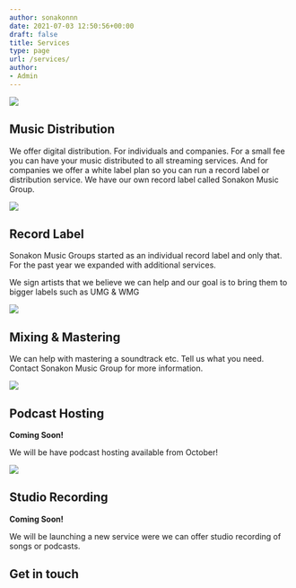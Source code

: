 ```yaml
---
author: sonakonnn
date: 2021-07-03 12:50:56+00:00
draft: false
title: Services
type: page
url: /services/
author:
- Admin
---
```









![](https://sonakonmusic.com/wp-content/uploads/2021/07/1024px-simple_music.svg_.png?w=1013)






## Music Distribution







We offer digital distribution. For individuals and companies. For a small fee you can have your music distributed to all streaming services. And for companies we offer a white label plan so you can run a record label or distribution service. We have our own record label called Sonakon Music Group.











![](https://sonakonmusic.com/wp-content/uploads/2021/07/record-icon.png?w=512)






## Record Label







Sonakon Music Groups started as an individual record label and only that. For the past year we expanded with additional services.







We sign artists that we believe we can help and our goal is to bring them to bigger labels such as UMG & WMG











![](https://sonakonmusic.com/wp-content/uploads/2021/07/6369051031558965385-128.png?w=128)






## Mixing & Mastering







We can help with mastering a soundtrack etc. Tell us what you need. Contact Sonakon Music Group for more information.

















![](https://sonakonmusic.com/wp-content/uploads/2021/07/www-icon.png?w=494)






## Podcast Hosting







**Coming Soon!**







We will be have podcast hosting available from October!











![](https://sonakonmusic.com/wp-content/uploads/2021/07/1024px-ic_mic_48px.svg_.png?w=700)






## Studio Recording







**Coming Soon!**







We will be launching a new service were we can offer studio recording of songs or podcasts.





































## Get in touch





























